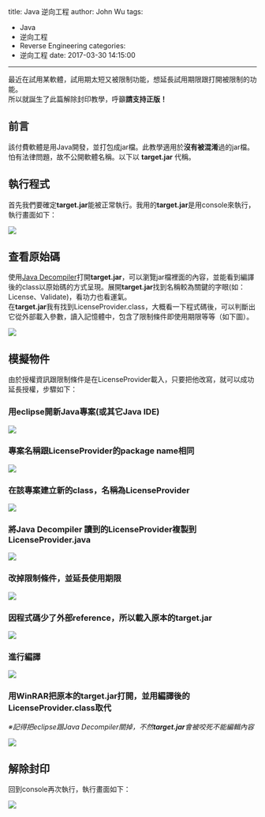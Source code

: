 title: Java 逆向工程
author: John Wu
tags:
  - Java
  - 逆向工程
  - Reverse Engineering
categories:
  - 逆向工程
date: 2017-03-30 14:15:00
---
最近在試用某軟體，試用期太短又被限制功能，想延長試用期限跟打開被限制的功能。  
所以就誕生了此篇解除封印教學，呼籲**請支持正版！**

## 前言

該付費軟體是用Java開發，並打包成jar檔。此教學適用於**沒有被混淆**過的jar檔。  
怕有法律問題，故不公開軟體名稱。以下以 **target.jar** 代稱。

## 執行程式

首先我們要確定**target.jar**能被正常執行。我用的**target.jar**是用console來執行，執行畫面如下：

![](/images/pasted-18.png)

## 查看原始碼

使用[Java Decompiler](http://jd.benow.ca/)打開**target.jar**，可以瀏覽jar檔裡面的內容，並能看到編譯後的class以原始碼的方式呈現。展開**target.jar**找到名稱較為關鍵的字眼(如：License、Validate)，看功力也看運氣。  
在**target.jar**我有找到LicenseProvider.class，大概看一下程式碼後，可以判斷出它從外部載入參數，讀入記憶體中，包含了限制條件即使用期限等等（如下圖）。

![](/images/pasted-19.png)

## 模擬物件

由於授權資訊跟限制條件是在LicenseProvider載入，只要把他改寫，就可以成功延長授權，步驟如下：
### 用eclipse開新Java專案(或其它Java IDE)  
![](/images/pasted-20.png)

### 專案名稱跟LicenseProvider的package name相同  
![](/images/pasted-22.png)

### 在該專案建立新的class，名稱為LicenseProvider  
![](/images/pasted-23.png)

### 將Java Decompiler 讀到的LicenseProvider複製到LicenseProvider.java  
![](/images/pasted-24.png)

### 改掉限制條件，並延長使用期限  
![](/images/pasted-25.png)

### 因程式碼少了外部reference，所以載入原本的**target.jar**  
![](/images/pasted-26.png)

### 進行編譯  
![](/images/pasted-27.png)

### 用WinRAR把原本的**target.jar**打開，並用編譯後的LicenseProvider.class取代  
*※記得把eclipse跟Java Decompiler關掉，不然**target.jar**會被咬死不能編輯內容*  

![](/images/pasted-29.png)

## 解除封印

回到console再次執行，執行畫面如下：

![](/images/pasted-28.png)